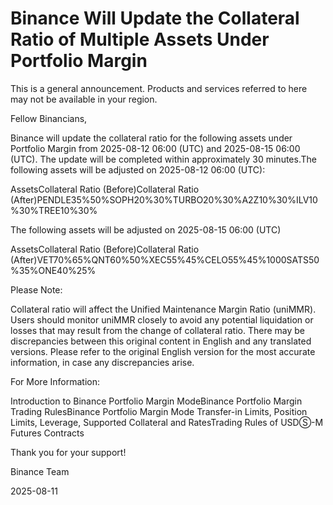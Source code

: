 # Binance Will Update the Collateral Ratio of Multiple Assets Under Portfolio Margin

This is a general announcement. Products and services referred to here may not be available in your region.

Fellow Binancians,

Binance will update the collateral ratio for the following assets under Portfolio Margin from 2025-08-12 06:00 (UTC) and 2025-08-15 06:00 (UTC). The update will be completed within approximately 30 minutes.The following assets will be adjusted on 2025-08-12 06:00 (UTC): 

AssetsCollateral Ratio (Before)Collateral Ratio (After)PENDLE35%50%SOPH20%30%TURBO20%30%A2Z10%30%ILV10%30%TREE10%30%

The following assets will be adjusted on 2025-08-15 06:00 (UTC)

AssetsCollateral Ratio (Before)Collateral Ratio (After)VET70%65%QNT60%50%XEC55%45%CELO55%45%1000SATS50%35%ONE40%25%

Please Note: 

Collateral ratio will affect the Unified Maintenance Margin Ratio (uniMMR). Users should monitor uniMMR closely to avoid any potential liquidation or losses that may result from the change of collateral ratio. There may be discrepancies between this original content in English and any translated versions. Please refer to the original English version for the most accurate information, in case any discrepancies arise.

For More Information:

Introduction to Binance Portfolio Margin ModeBinance Portfolio Margin Trading RulesBinance Portfolio Margin Mode Transfer-in Limits, Position Limits, Leverage, Supported Collateral and RatesTrading Rules of USDⓈ-M Futures Contracts

Thank you for your support!

Binance Team

2025-08-11